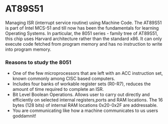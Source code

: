 # AT89S51
Managing ISR (interrupt service routine) using Machine Code. The AT89S51 is part of Intel MCS-51 and till now has been the fundamentals for learning Operating Systems. In particular, the 8051 series - family tree of AT89S51, this chip uses Harvard architecture rather than the standard x86. It can only execute code fetched from program memory and has no instruction to write into program memory.

### Reasons to study the 8051 ###
* One of the few microprocessors that are left with an ACC instruction set, known commonly among CISC based computers.
* Includes four banks of workable register sets (R0-R7), reduces the amount of time required to complete an ISR.
* Bit Level Boolean Operations. Allows user to carry out directly and efficiently on selected internal registers,ports and RAM locations. The 16 bytes (128 bits) of internal RAM locations 0x20-0x2F are addressable.
* You are communicating like how a machine communicates to us users goddamnit!
